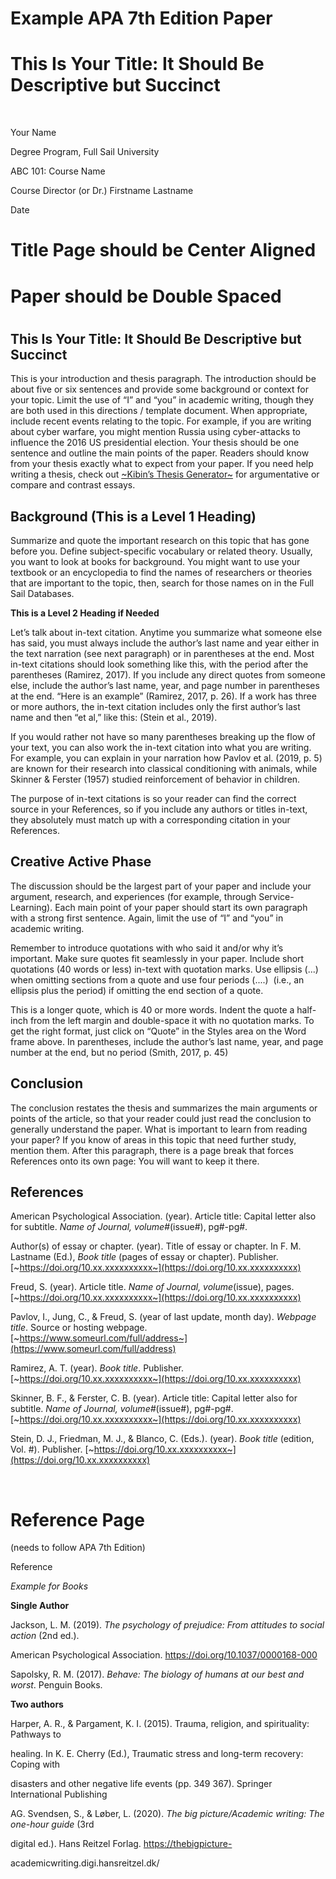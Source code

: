
# Example APA 7th Edition Paper 

# **This Is Your Title: It Should Be Descriptive but Succinct**

 

Your Name

Degree Program, Full Sail University

ABC 101: Course Name

Course Director (or Dr.) Firstname Lastname

Date

# Title Page should be Center Aligned 

# Paper should be Double Spaced

# 

## This Is Your Title: It Should Be Descriptive but Succinct

This is your introduction and thesis paragraph. The introduction should be about five or six sentences and provide some background or context for your topic. Limit the use of “I” and “you” in academic writing, though they are both used in this directions / template document. When appropriate, include recent events relating to the topic. For example, if you are writing about cyber warfare, you might mention Russia using cyber-attacks to influence the 2016 US presidential election. Your thesis should be one sentence and outline the main points of the paper. Readers should know from your thesis exactly what to expect from your paper. If you need help writing a thesis, check out [~Kibin’s Thesis Generator~](https://www.kibin.com/thesis-builder/type) for argumentative or compare and contrast essays.

## Background (This is a Level 1 Heading)

Summarize and quote the important research on this topic that has gone before you. Define subject-specific vocabulary or related theory. Usually, you want to look at books for background. You might want to use your textbook or an encyclopedia to find the names of researchers or theories that are important to the topic, then, search for those names on in the Full Sail Databases.

**This is a Level 2 Heading if Needed**

Let’s talk about in-text citation. Anytime you summarize what someone else has said, you must always include the author’s last name and year either in the text narration (see next paragraph) or in parentheses at the end. Most in-text citations should look something like this, with the period after the parentheses (Ramirez, 2017). If you include any direct quotes from someone else, include the author’s last name, year, and page number in parentheses at the end. “Here is an example” (Ramirez, 2017, p. 26). If a work has three or more authors, the in-text citation includes only the first author’s last name and then “et al,” like this: (Stein et al., 2019).

If you would rather not have so many parentheses breaking up the flow of your text, you can also work the in-text citation into what you are writing. For example, you can explain in your narration how Pavlov et al. (2019, p. 5) are known for their research into classical conditioning with animals, while Skinner & Ferster (1957) studied reinforcement of behavior in children.

The purpose of in-text citations is so your reader can find the correct source in your References, so if you include any authors or titles in-text, they absolutely must match up with a corresponding citation in your References.

## Creative Active Phase

The discussion should be the largest part of your paper and include your argument, research, and experiences (for example, through Service-Learning). Each main point of your paper should start its own paragraph with a strong first sentence. Again, limit the use of “I” and “you” in academic writing.

Remember to introduce quotations with who said it and/or why it’s important. Make sure quotes fit seamlessly in your paper. Include short quotations (40 words or less) in-text with quotation marks. Use ellipsis (...) when omitting sections from a quote and use four periods (....)  (i.e., an ellipsis plus the period) if omitting the end section of a quote.

This is a longer quote, which is 40 or more words. Indent the quote a half-inch from the left margin and double-space it with no quotation marks. To get the right format, just click on “Quote” in the Styles area on the Word frame above. In parentheses, include the author’s last name, year, and page number at the end, but no period (Smith, 2017, p. 45)

## Conclusion

The conclusion restates the thesis and summarizes the main arguments or points of the article, so that your reader could just read the conclusion to generally understand the paper. What is important to learn from reading your paper? If you know of areas in this topic that need further study, mention them. After this paragraph, there is a page break that forces References onto its own page: You will want to keep it there.

## References

American Psychological Association. (year). Article title: Capital letter also for subtitle. *Name of Journal, volume#*(issue#), pg#-pg#.

Author(s) of essay or chapter. (year). Title of essay or chapter. In F. M. Lastname (Ed.), *Book title* (pages of essay or chapter). Publisher. [~https://doi.org/10.xx.xxxxxxxxxx~](https://doi.org/10.xx.xxxxxxxxxx)

Freud, S. (year). Article title. *Name of Journal, volume*(issue), pages. [~https://doi.org/10.xx.xxxxxxxxxx~](https://doi.org/10.xx.xxxxxxxxxx)

Pavlov, I., Jung, C., & Freud, S. (year of last update, month day). *Webpage title*. Source or hosting webpage. [~https://www.someurl.com/full/address~](https://www.someurl.com/full/address)

Ramirez, A. T. (year). *Book title*. Publisher. [~https://doi.org/10.xx.xxxxxxxxxx~](https://doi.org/10.xx.xxxxxxxxxx)

Skinner, B. F., & Ferster, C. B. (year). Article title: Capital letter also for subtitle. *Name of Journal, volume#*(issue#), pg#-pg#. [~https://doi.org/10.xx.xxxxxxxxxx~](https://doi.org/10.xx.xxxxxxxxxx)

Stein, D. J., Friedman, M. J., & Blanco, C. (Eds.). (year). *Book title* (edition, Vol. #). Publisher. [~https://doi.org/10.xx.xxxxxxxxxx~](https://doi.org/10.xx.xxxxxxxxxx)

 

# Reference Page 

(needs to follow APA 7th Edition)

Reference

*Example for Books*

**Single Author**

Jackson, L. M. (2019). *The psychology of prejudice: From attitudes to social action* (2nd ed.).

American Psychological Association. <https://doi.org/10.1037/0000168-000>

Sapolsky, R. M. (2017). *Behave: The biology of humans at our best and worst*. Penguin Books.

**Two authors**

Harper, A. R., & Pargament, K. I. (2015). Trauma, religion, and spirituality: Pathways to

healing. In K. E. Cherry (Ed.), Traumatic stress and long-term recovery: Coping with

disasters and other negative life events (pp. 349 367). Springer International Publishing

AG. Svendsen, S., & Løber, L. (2020). *The big picture/Academic writing: The one-hour guide* (3rd

digital ed.). Hans Reitzel Forlag. <https://thebigpicture->

academicwriting.digi.hansreitzel.dk/